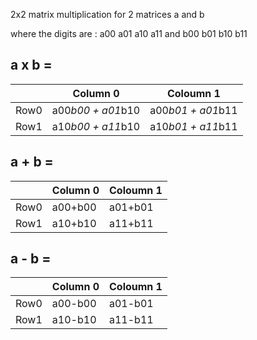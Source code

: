 2x2 matrix multiplication for 2 matrices a and b 

where the digits are : 
    a00 a01 a10 a11 
    and 
    b00 b01 b10 b11

## a x b = 

| |  Column 0 |  Coloumn 1  |
|---|----|---|
| Row0 | a00*b00 + a01*b10 | a00*b01 + a01*b11 |
Row1 | a10*b00 + a11*b10 | a10*b01 + a11*b11 |

## a + b =

| |  Column 0 |  Coloumn 1  |
|---|----|---|
| Row0 | a00+b00 | a01+b01 |
Row1 | a10+b10 | a11+b11 |

## a - b =
| |  Column 0 |  Coloumn 1  |
|---|----|---|
| Row0 | a00-b00 | a01-b01 |
Row1 | a10-b10 | a11-b11 |


